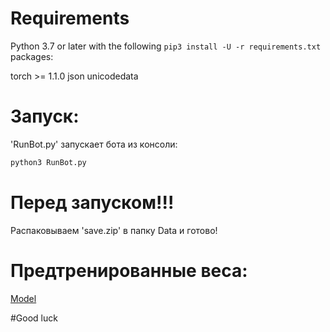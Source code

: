 # Requirements

Python 3.7 or later with the following `pip3 install -U -r requirements.txt` packages:

torch >= 1.1.0
json
unicodedata


# Запуск:

'RunBot.py' запускает бота из консоли:

```bash
python3 RunBot.py
```
# Перед запуском!!!

Распаковываем 'save.zip' в папку Data и готово!

# Предтренированные веса:

[Model](https://yadi.sk/d/lCHWYwk2q1e-fQ)

#Good luck
